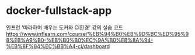 # docker-fullstack-app

인프런 '따라하며 배우는 도커와 CI환경' 강의 실습 코드  
https://www.inflearn.com/course/%EB%94%B0%EB%9D%BC%ED%95%98%EB%A9%B0-%EB%B0%B0%EC%9A%B0%EB%8A%94-%EB%8F%84%EC%BB%A4-ci/dashboard
